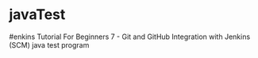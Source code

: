 # javaTest
#enkins Tutorial For Beginners 7 - Git and GitHub Integration with Jenkins (SCM)
java test program
